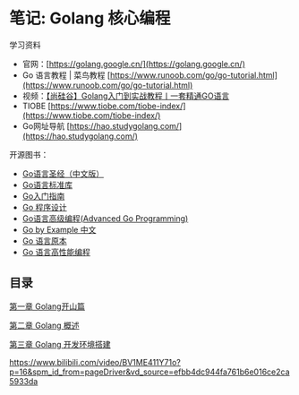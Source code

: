 # 笔记: Golang 核心编程

学习资料

- 官网：[https://golang.google.cn/](https://golang.google.cn/)
- Go 语言教程 | 菜鸟教程 [https://www.runoob.com/go/go-tutorial.html](https://www.runoob.com/go/go-tutorial.html)
- 视频：[【尚硅谷】Golang入门到实战教程丨一套精通GO语言](https://www.bilibili.com/video/BV1ME411Y71o)
- TIOBE [https://www.tiobe.com/tiobe-index/](https://www.tiobe.com/tiobe-index/)
- Go网址导航 [https://hao.studygolang.com/](https://hao.studygolang.com/)

开源图书：

- [Go语言圣经（中文版）](https://books.studygolang.com/gopl-zh/)
- [Go语言标准库](https://books.studygolang.com/The-Golang-Standard-Library-by-Example/)
- [Go入门指南](https://github.com/unknwon/the-way-to-go_ZH_CN/blob/master/eBook/preface.md)
- [Go 程序设计](https://www.yuque.com/qyuhen/go)
- [Go语言高级编程(Advanced Go Programming)](https://chai2010.cn/advanced-go-programming-book/)
- [Go by Example 中文](https://books.studygolang.com/gobyexample/)
- [Go 语言原本](https://golang.design/under-the-hood/)
- [Go 语言高性能编程](https://geektutu.com/post/high-performance-go.html)


## 目录

[第一章 Golang开山篇](blog/golang/golang-start.md)

[第二章 Golang 概述](blog/golang/golang-brief.md)

[第三章 Golang 开发环境搭建](blog/golang/golang-install.md)

https://www.bilibili.com/video/BV1ME411Y71o?p=16&spm_id_from=pageDriver&vd_source=efbb4dc944fa761b6e016ce2ca5933da